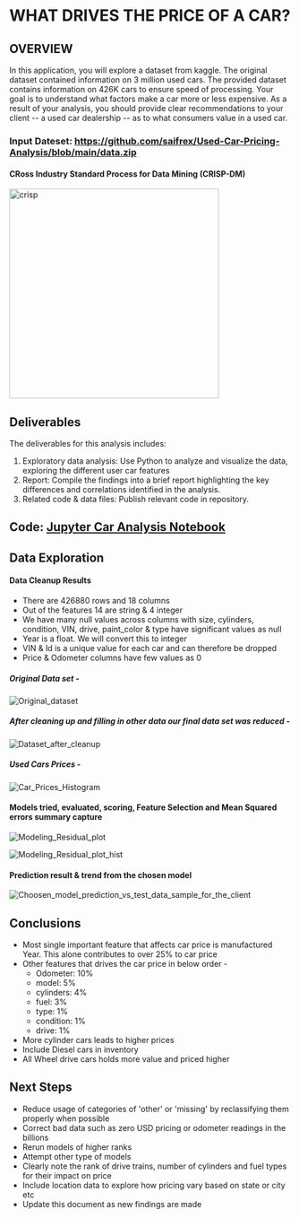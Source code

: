 # WHAT DRIVES THE PRICE OF A CAR?

## OVERVIEW

In this application, you will explore a dataset from kaggle. The original dataset contained information on 3 million used cars. The provided dataset contains information on 426K cars to ensure speed of processing. Your goal is to understand what factors make a car more or less expensive. As a result of your analysis, you should provide clear recommendations to your client -- a used car dealership -- as to what consumers value in a used car.

  ### Input Dateset: https://github.com/saifrex/Used-Car-Pricing-Analysis/blob/main/data.zip

#### CRoss Industry Standard Process for Data Mining (CRISP-DM)
<img width="374" alt="crisp" src="../assets/crisp.png?raw=true">


## Deliverables
The deliverables for this analysis includes:

1. Exploratory data analysis: Use Python to analyze and visualize the data, exploring the different user car features
2. Report: Compile the findings into a brief report highlighting the key differences and correlations identified in the analysis.
3. Related code & data files: Publish relevant code in repository.

## Code: [Jupyter Car Analysis Notebook](/Car_Pricing_Analysis.ipynb)

## Data Exploration
 
#### Data Cleanup Results
- There are 426880 rows and 18 columns
- Out of the features 14 are string & 4 integer
- We have many null values across columns with size, cylinders, condition, VIN, drive, paint_color & type have significant values as null
- Year is a float.  We will convert this to integer
- VIN & Id is a unique value for each car and can therefore be dropped
- Price & Odometer columns have few values as 0

##### Original Data set - 

![Original_dataset](../assets/data_cleanup_required.png?raw=true)


##### After cleaning up and filling in other data our final data set was reduced - 

![Dataset_after_cleanup](../assets/data_cleanup_outcome.png?raw=true)


##### Used Cars Prices -
![Car_Prices_Histogram](../assets/used_car_prices.png?raw=true)

#### Models tried, evaluated, scoring, Feature Selection and Mean Squared errors summary capture
![Modeling_Residual_plot](../assets/residual_prediction_plot.png?raw=true)

![Modeling_Residual_plot_hist](../assets/residual_prediction_histogram.png?raw=true)

#### Prediction result & trend from the chosen model
![Choosen_model_prediction_vs_test_data_sample_for_the_client](../assets/model_prediction.png?raw=true)

## Conclusions

- Most single important feature that affects car price is manufactured Year. This alone contributes to over 25% to car price
- Other features that drives the car price in below order -
  - Odometer: 10%
  - model: 5%
  - cylinders: 4%
  - fuel: 3%
  - type: 1% 
  - condition: 1% 
  - drive: 1%
- More cylinder cars leads to higher prices
- Include Diesel cars in inventory
- All Wheel drive cars holds more value and priced higher

## Next Steps

 - Reduce usage of categories of 'other' or 'missing' by reclassifying them properly when possible
 - Correct bad data such as zero USD pricing or odometer readings in the billions
 - Rerun models of higher ranks
 - Attempt other type of models
 - Clearly note the rank of drive trains, number of cylinders and fuel types for their impact on price 
 - Include location data to explore how pricing vary based on state or city etc
 - Update this document as new findings are made

